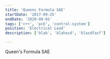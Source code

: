 ```yaml
---
title: 'Queens Formula SAE'
startDate: '2017-09-25'
endDate: '2020-09-01'
tags: ['c++', 'pcb', 'control-system']
position: 'Electrical Lead'
description: ['blah', 'blahasd', 'blasdfasf']

---
```


Queen's Formula SAE